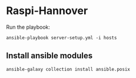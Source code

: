 # Raspi-Hannover

Run the playbook:

```shell script
ansible-playbook server-setup.yml -i hosts
```

## Install ansible modules

```shell script
ansible-galaxy collection install ansible.posix
```